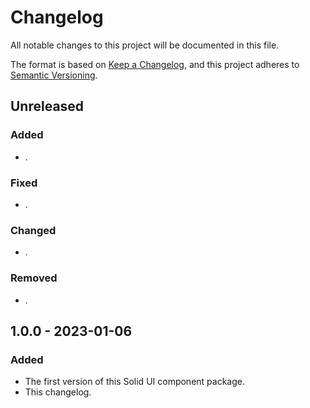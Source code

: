 # Changelog

All notable changes to this project will be documented in this file.

The format is based on [Keep a Changelog](https://keepachangelog.com/en/1.0.0/),
and this project adheres to [Semantic Versioning](https://semver.org/spec/v2.0.0.html).

## Unreleased

### Added

- .

### Fixed

- .

### Changed

- .

### Removed

- .

## 1.0.0 - 2023-01-06

### Added

- The first version of this Solid UI component package.
- This changelog.

